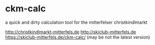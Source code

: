 # ckm-calc
a quick and dirty calculation tool for the mitterfelser christkindlmarkt

http://christkindlmarkt-mitterfels.de
http://skiclub-mitterfels.de
https://skiclub-mitterfels.de/ckm-calc/ (may be not the latest version)
